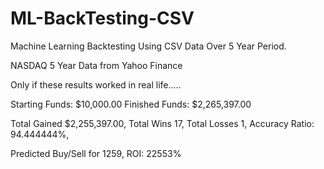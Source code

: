 # ML-BackTesting-CSV
Machine Learning Backtesting Using CSV Data Over 5 Year Period.

NASDAQ 5 Year Data from Yahoo Finance

Only if these results worked in real life.....

Starting Funds:
$10,000.00
Finished Funds:
$2,265,397.00

Total Gained $2,255,397.00, 
Total Wins 17, 
Total Losses 1, 
Accuracy Ratio: 94.444444%, 

Predicted Buy/Sell for 1259, 
ROI: 22553%
